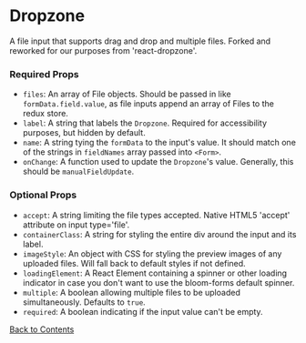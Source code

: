 # Dropzone
A file input that supports drag and drop and multiple files. Forked and reworked for our purposes from 'react-dropzone'.

### Required Props
- `files`:
  An array of File objects. Should be passed in like `formData.field.value`, as file inputs append an array of Files to the redux store.
- `label`:
  A string that labels the `Dropzone`. Required for accessibility purposes, but hidden by default.
- `name`:
  A string tying the `formData` to the input's value. It should match one of the strings in `fieldNames` array passed into `<Form>`.
- `onChange`:
  A function used to update the `Dropzone`'s value. Generally, this should be `manualFieldUpdate`.

### Optional Props
- `accept`:
  A string limiting the file types accepted. Native HTML5 'accept' attribute on input type='file'.
- `containerClass`:
  A string for styling the entire div around the input and its label.
- `imageStyle`:
  An object with CSS for styling the preview images of any uploaded files. Will fall back to default styles if not defined.
- `loadingElement`:
  A React Element containing a spinner or other loading indicator in case you don't want to use the bloom-forms default spinner.
- `multiple`:
  A boolean allowing multiple files to be uploaded simultaneously. Defaults to `true`.
- `required`:
  A boolean indicating if the input value can't be empty.

[Back to Contents](https://github.com/vineyard-bloom/bloom-inputs#contents)
